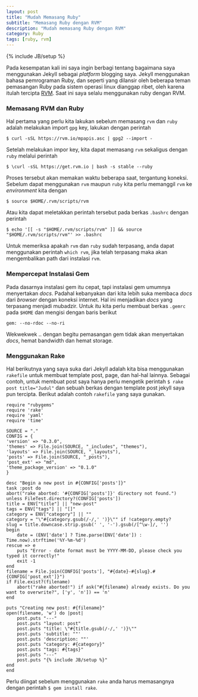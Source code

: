 ```yaml
---
layout: post
title: "Mudah Memasang Ruby"
subtitle: "Memasang Ruby dengan RVM"
description: "Mudah memasang Ruby dengan RVM"
category: Ruby
tags: [ruby, rvm]
---
```

{% include JB/setup %}

Pada kesempatan kali ini saya ingin berbagi tentang bagaimana saya menggunakan Jekyll sebagai _platform_ blogging saya. Jekyll menggunakan bahasa pemrograman Ruby, dan seperti yang dilansir oleh beberapa teman pemasangan Ruby pada sistem operasi linux dianggap ribet, oleh karena itulah tercipta [RVM](https://rvm.io/). Saat ini saya selalu menggunakan ruby dengan RVM.

### Memasang RVM dan Ruby
Hal pertama yang perlu kita lakukan sebelum memasang `rvm` dan `ruby` adalah melakukan import `gpg` key, lakukan dengan perintah

    $ curl -sSL https://rvm.io/mpapis.asc | gpg2 --import -

Setelah melakukan impor key, kita dapat memasang `rvm` sekaligus dengan `ruby` melalui perintah

    $ \curl -sSL https://get.rvm.io | bash -s stable --ruby

Proses tersebut akan memakan waktu beberapa saat, tergantung koneksi. Sebelum dapat menggunakan `rvm` maupun `ruby` kita perlu memanggil `rvm` ke _environment_ kita dengan 

    $ source $HOME/.rvm/scripts/rvm

Atau kita dapat meletakkan perintah tersebut pada berkas `.bashrc` dengan perintah

    $ echo '[[ -s "$HOME/.rvm/scripts/rvm" ]] && source "$HOME/.rvm/scripts/rvm"' >> .bashrc

Untuk memeriksa apakah `rvm` dan `ruby` sudah terpasang, anda dapat menggunakan perintah `which rvm`, jika telah terpasang maka akan mengembalikan path dari instalasi `rvm`.

### Mempercepat Instalasi Gem
Pada dasarnya instalasi gem itu cepat, tapi instalasi gem umumnya menyertakan _docs_. Padahal kebanyakan dari kita lebih suka membaca _docs_ dari _browser_ dengan koneksi internet. Hal ini menjadikan _docs_ yang terpasang menjadi mubadzir. Untuk itu kita perlu membuat berkas `.gemrc` pada `$HOME` dan mengisi dengan baris berikut

    gem: --no-rdoc --no-ri

Wekwekwek .. dengan begitu pemasangan gem tidak akan menyertakan _docs_, hemat bandwidth dan hemat storage.

### Menggunakan Rake
Hal berikutnya yang saya suka dari Jekyll adalah kita bisa menggunakan `rakefile` untuk membuat template post, page, dan hal-hal lainnya. Sebagai contoh, untuk membuat post saya hanya perlu mengetik perintah `$ rake post title="Judul"` dan sebuah berkas dengan template post jekyll saya pun tercipta. Berikut adalah contoh `rakefile` yang saya gunakan.

    require "rubygems"
    require 'rake'
    require 'yaml'
    require 'time'

    SOURCE = "."
    CONFIG = {
    'version' => "0.3.0",
    'themes' => File.join(SOURCE, "_includes", "themes"),
    'layouts' => File.join(SOURCE, "_layouts"),
    'posts' => File.join(SOURCE, "_posts"),
    'post_ext' => "md",
    'theme_package_version' => "0.1.0"
    }

    desc "Begin a new post in #{CONFIG['posts']}"
    task :post do
    abort("rake aborted: '#{CONFIG['posts']}' directory not found.") unless FileTest.directory?(CONFIG['posts'])
    title = ENV["title"] || "new-post"
    tags = ENV["tags"] || "[]"
    category = ENV["category"] || ""
    category = "\"#{category.gsub(/-/,' ')}\"" if !category.empty?
    slug = title.downcase.strip.gsub(' ', '-').gsub(/[^\w-]/, '')
    begin
        date = (ENV['date'] ? Time.parse(ENV['date']) : Time.now).strftime('%Y-%m-%d')
    rescue => e
        puts "Error - date format must be YYYY-MM-DD, please check you typed it correctly!"
        exit -1
    end
    filename = File.join(CONFIG['posts'], "#{date}-#{slug}.#{CONFIG['post_ext']}")
    if File.exist?(filename)
        abort("rake aborted!") if ask("#{filename} already exists. Do you want to overwrite?", ['y', 'n']) == 'n'
    end
    
    puts "Creating new post: #{filename}"
    open(filename, 'w') do |post|
        post.puts "---"
        post.puts "layout: post"
        post.puts "title: \"#{title.gsub(/-/,' ')}\""
        post.puts 'subtitle: ""'
        post.puts 'description: ""'
        post.puts "category: #{category}"
        post.puts "tags: #{tags}"
        post.puts "---"
        post.puts "{% include JB/setup %}"
    end
    end

Perlu diingat sebelum menggunakan `rake` anda harus memasangnya dengan perintah `$ gem install rake`.

